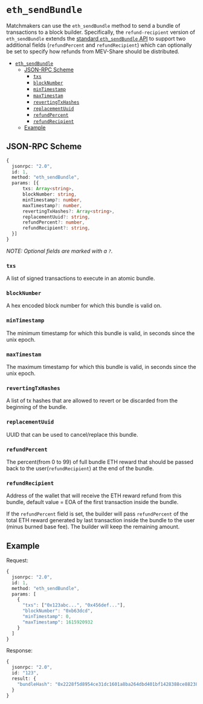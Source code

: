 # `eth_sendBundle`

Matchmakers can use the `eth_sendBundle` method to send a bundle of transactions to a block builder. Specifically, the `refund-recipient` version of `eth_sendBundle` extends the [standard `eth_sendBundle` API](https://docs.flashbots.net/flashbots-auction/searchers/advanced/rpc-endpoint#eth_sendbundle) to support two additional fields (`refundPercent` and `refundRecipient`) which can optionally be set to specify how refunds from MEV-Share should be distributed.

<!-- TOC -->
* [`eth_sendBundle`](#ethsendbundle)
  * [JSON-RPC Scheme](#json-rpc-scheme)
    * [`txs`](#txs)
    * [`blockNumber`](#blocknumber)
    * [`minTimestamp`](#mintimestamp)
    * [`maxTimestam`](#maxtimestam)
    * [`revertingTxHashes`](#revertingtxhashes)
    * [`replacementUuid`](#replacementuuid)
    * [`refundPercent`](#refundpercent)
    * [`refundRecipient`](#refundrecipient)
  * [Example](#example)
<!-- TOC -->

## JSON-RPC Scheme

```typescript
{
  jsonrpc: "2.0",
  id: 1,
  method: "eth_sendBundle",
  params: [{
      txs: Array<string>,
      blockNumber: string,
      minTimestamp?: number,
      maxTimestamp?: number,
      revertingTxHashes?: Array<string>,
      replacementUuid?: string,
      refundPercent?: number,
      refundRecipient?: string,
  }]
}
```

_NOTE: Optional fields are marked with a `?`._

### `txs`

A list of signed transactions to execute in an atomic bundle.

### `blockNumber`

A hex encoded block number for which this bundle is valid on.

### `minTimestamp`

The minimum timestamp for which this bundle is valid, in seconds since the unix epoch.

### `maxTimestam`

The maximum timestamp for which this bundle is valid, in seconds since the unix epoch.

### `revertingTxHashes`

A list of tx hashes that are allowed to revert or be discarded from the beginning of the bundle.

### `replacementUuid`

UUID that can be used to cancel/replace this bundle.

### `refundPercent`

The percent(from 0 to 99) of full bundle ETH reward that should be passed back to the user(`refundRecipient`) at the end of the bundle.

### `refundRecipient`

Address of the wallet that will receive the ETH reward refund from this bundle, default value = EOA of the first transaction inside the bundle.

If the `refundPercent` field is set, the builder will pass `refundPercent` of the total ETH reward generated by last transaction inside the bundle to the user (minus burned base fee). The builder will keep the remaining amount.

## Example

Request:

```typescript
{
  jsonrpc: "2.0",
  id: 1,
  method: "eth_sendBundle",
  params: [
    {
      "txs": ["0x123abc...", "0x456def..."],
      "blockNumber": "0xb63dcd",
      "minTimestamp": 0,
      "maxTimestamp": 1615920932
    }
  ]
}
```

Response:

```typescript
{
  jsonrpc: "2.0",
  id: "123",
  result: {
    "bundleHash": "0x2228f5d8954ce31dc1601a8ba264dbd401bf1428388ce88238932815c5d6f23f"
  }
}
```